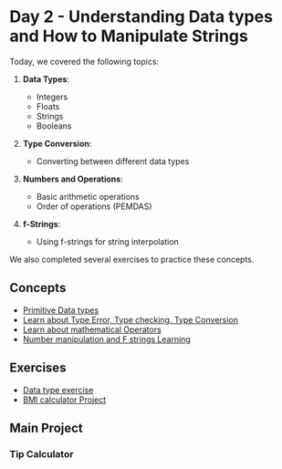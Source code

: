 # Day 2 - Understanding Data types and How to Manipulate Strings

Today, we covered the following topics:

1. **Data Types**:
   - Integers
   - Floats
   - Strings
   - Booleans

2. **Type Conversion**:
   - Converting between different data types

3. **Numbers and Operations**:
   - Basic arithmetic operations
   - Order of operations (PEMDAS)

4. **f-Strings**:
   - Using f-strings for string interpolation

We also completed several exercises to practice these concepts.

## Concepts

- [Primitive Data types](./concepts/00_data-types.py)
- [Learn about Type Error, Type checking, Type Conversion](./concepts/01_type-error-conversion-checking.md)
- [Learn about mathematical Operators](./concepts/03_mathematical-operations.md)
- [Number manipulation and F strings Learning](./concepts/05_number-manipulation-f-strings.py)

## Exercises

- [Data type exercise](./concepts/02_data-type-exercise.md)
- [BMI calculator Project](./concepts/04_BMI-calculator-exercise.md)

## Main Project

### Tip Calculator


